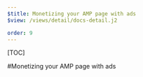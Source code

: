 ```yaml
---
$title: Monetizing your AMP page with ads
$view: /views/detail/docs-detail.j2

order: 9
---
```


[TOC]

#Monetizing your AMP page with ads
